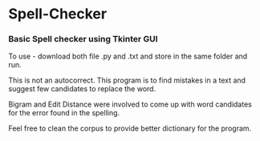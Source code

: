 # Spell-Checker

### Basic Spell checker using Tkinter GUI

To use - download both file .py and .txt and store in the same folder and run.

This is not an autocorrect. This program is to find mistakes in a text and suggest few candidates to replace the word.

Bigram and Edit Distance were involved to come up with word candidates for the error found in the spelling.

Feel free to clean the corpus to provide better dictionary for the program.
